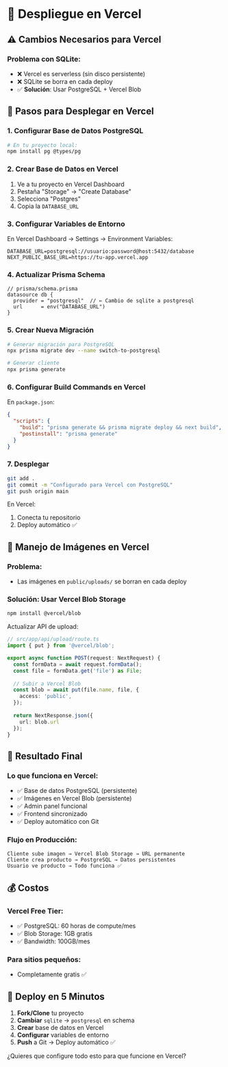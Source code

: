 # 🚀 Despliegue en Vercel

## ⚠️ Cambios Necesarios para Vercel

### **Problema con SQLite:**
- ❌ Vercel es serverless (sin disco persistente)
- ❌ SQLite se borra en cada deploy
- ✅ **Solución**: Usar PostgreSQL + Vercel Blob

## 🔄 Pasos para Desplegar en Vercel

### **1. Configurar Base de Datos PostgreSQL**

```bash
# En tu proyecto local:
npm install pg @types/pg
```

### **2. Crear Base de Datos en Vercel**
1. Ve a tu proyecto en Vercel Dashboard
2. Pestaña "Storage" → "Create Database"
3. Selecciona "Postgres"
4. Copia la `DATABASE_URL`

### **3. Configurar Variables de Entorno**
En Vercel Dashboard → Settings → Environment Variables:
```
DATABASE_URL=postgresql://usuario:password@host:5432/database
NEXT_PUBLIC_BASE_URL=https://tu-app.vercel.app
```

### **4. Actualizar Prisma Schema**
```prisma
// prisma/schema.prisma
datasource db {
  provider = "postgresql"  // ← Cambio de sqlite a postgresql
  url      = env("DATABASE_URL")
}
```

### **5. Crear Nueva Migración**
```bash
# Generar migración para PostgreSQL
npx prisma migrate dev --name switch-to-postgresql

# Generar cliente
npx prisma generate
```

### **6. Configurar Build Commands en Vercel**
En `package.json`:
```json
{
  "scripts": {
    "build": "prisma generate && prisma migrate deploy && next build",
    "postinstall": "prisma generate"
  }
}
```

### **7. Desplegar**
```bash
git add .
git commit -m "Configurado para Vercel con PostgreSQL"
git push origin main
```

En Vercel:
1. Conecta tu repositorio
2. Deploy automático ✅

## 📸 Manejo de Imágenes en Vercel

### **Problema**: 
- Las imágenes en `public/uploads/` se borran en cada deploy

### **Solución**: Usar Vercel Blob Storage

```bash
npm install @vercel/blob
```

Actualizar API de upload:
```typescript
// src/app/api/upload/route.ts
import { put } from '@vercel/blob';

export async function POST(request: NextRequest) {
  const formData = await request.formData();
  const file = formData.get('file') as File;
  
  // Subir a Vercel Blob
  const blob = await put(file.name, file, {
    access: 'public',
  });
  
  return NextResponse.json({
    url: blob.url
  });
}
```

## 🎯 Resultado Final

### **Lo que funciona en Vercel:**
- ✅ Base de datos PostgreSQL (persistente)
- ✅ Imágenes en Vercel Blob (persistente)
- ✅ Admin panel funcional
- ✅ Frontend sincronizado
- ✅ Deploy automático con Git

### **Flujo en Producción:**
```
Cliente sube imagen → Vercel Blob Storage → URL permanente
Cliente crea producto → PostgreSQL → Datos persistentes
Usuario ve producto → Todo funciona ✅
```

## 💰 Costos

### **Vercel Free Tier:**
- ✅ PostgreSQL: 60 horas de compute/mes
- ✅ Blob Storage: 1GB gratis
- ✅ Bandwidth: 100GB/mes

### **Para sitios pequeños:**
- Completamente gratis ✅

## 🚀 Deploy en 5 Minutos

1. **Fork/Clone** tu proyecto
2. **Cambiar** `sqlite` → `postgresql` en schema
3. **Crear** base de datos en Vercel
4. **Configurar** variables de entorno
5. **Push** a Git → Deploy automático ✅

¿Quieres que configure todo esto para que funcione en Vercel?